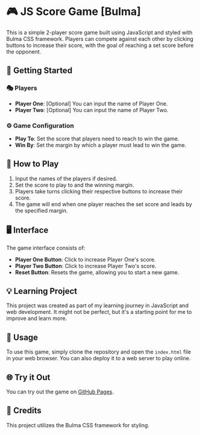 # 🎮 JS Score Game [Bulma]

This is a simple 2-player score game built using JavaScript and styled with Bulma CSS framework. Players can compete against each other by clicking buttons to increase their score, with the goal of reaching a set score before the opponent.

## 🚀 Getting Started

### 🎭 Players
- **Player One**: [Optional] You can input the name of Player One.
- **Player Two**: [Optional] You can input the name of Player Two.

### ⚙️ Game Configuration
- **Play To**: Set the score that players need to reach to win the game.
- **Win By**: Set the margin by which a player must lead to win the game.

## 🎯 How to Play

1. Input the names of the players if desired.
2. Set the score to play to and the winning margin.
3. Players take turns clicking their respective buttons to increase their score.
4. The game will end when one player reaches the set score and leads by the specified margin.

## 🖥️ Interface

The game interface consists of:
- **Player One Button**: Click to increase Player One's score.
- **Player Two Button**: Click to increase Player Two's score.
- **Reset Button**: Resets the game, allowing you to start a new game.

## 💡 Learning Project

This project was created as part of my learning journey in JavaScript and web development. It might not be perfect, but it's a starting point for me to improve and learn more.

## 📝 Usage

To use this game, simply clone the repository and open the `index.html` file in your web browser. You can also deploy it to a web server to play online.

## 🌐 Try it Out

You can try out the game on [GitHub Pages](https://ahmedhussainmv.github.io/js-score-game).

## 🙌 Credits

This project utilizes the Bulma CSS framework for styling.

